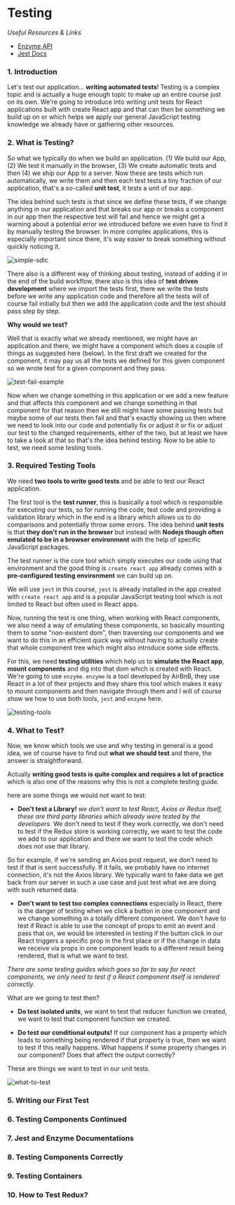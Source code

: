 # Testing

_Useful Resources & Links_

- [Enzyme API](http://airbnb.io/enzyme/docs/api/)
- [Jest Docs](https://facebook.github.io/jest/)

### 1. Introduction

Let's test our application... **writing automated tests**! Testing is a complex topic and is actually a huge enough topic to make up an entire course just on its own. We're going to introduce into writing unit tests for React applications built with create React app and that can then be something we build up on or which helps we apply our general JavaScript testing knowledge we already have or gathering other resources.

### 2. What is Testing?

So what we typically do when we build an application. (1) We build our App, (2) We test it manually in the browser, (3) We create automatic tests and then (4) we ship our App to a server. Now these are tests which run automatically, we write them and then each test tests a tiny fraction of our application, that's a so-called **unit test**, it tests a unit of our app.

The idea behind such tests is that since we define these tests, if we change anything in our application and that breaks our app or breaks a component in our app then the respective test will fail and hence we might get a warning about a potential error we introduced before we even have to find it by manually testing the browser. In more complex applications, this is especially important since there, it's way easier to break something without quickly noticing it.

![simple-sdlc](../img/s20/s20-1-simple-sdlc.png 'simple-sdlc')

There also is a different way of thinking about testing, instead of adding it in the end of the build workflow, there also is this idea of **test driven development** where we import the tests first, there we write the tests before we write any application code and therefore all the tests will of course fail initially but then we add the application code and the test should pass step by step.

**Why would we test?**

Well that is exactly what we already mentioned, we might have an application and there, we might have a component which does a couple of things as suggested here (below). In the first draft we created for the component, it may pay us all the tests we defined for this given component so we wrote test for a given component and they pass.

![test-fail-example](../img/s20/s20-2-test-fail-example.png 'test-fail-example')

Now when we change something in this application or we add a new feature and that affects this component and we change something in that component for that reason then we still might have some passing tests but maybe some of our tests then fail and that's exactly showing us then where we need to look into our code and potentially fix or adjust it or fix or adjust our test to the changed requirements, either of the two, but at least we have to take a look at that so that's the idea behind testing. Now to be able to test, we need some testing tools.

### 3. Required Testing Tools

We need **two tools to write good tests** and be able to test our React application.

The first tool is the **test runner**, this is basically a tool which is responsible for executing our tests, so for running the code, test code and providing a validation library which in the end is a library which allows us to do comparisons and potentially throw some errors. The idea behind **unit tests** is that **they don't run in the browser** but instead with **Nodejs though often emulated to be in a browser environment** with the help of specific JavaScript packages.

The test runner is the core tool which simply executes our code using that environment and the good thing is `create react app` already comes with a **pre-configured testing environment** we can build up on.

We will use `jest` in this course, `jest` is already installed in the app created with `create react app` and is a popular JavaScript testing tool which is not limited to React but often used in React apps.

Now, running the test is one thing, when working with React components, we also need a way of emulating these components, so basically mounting them to some "non-existent dom", then traversing our components and we want to do this in an efficient quick way without having to actually create that whole component tree which might also introduce some side effects.

For this, we need **testing utilities** which help us to **simulate the React app**, **mount components** and dig into that dom which is created with React. We're going to use `enzyme`. `enzyme` is a tool developed by AirBnB, they use React in a lot of their projects and they share this tool which makes it easy to mount components and then navigate through them and I will of course show we how to use both tools, `jest` and `enzyme` here.

![testing-tools](../img/s20/s20-3-testing-tools.png 'testing-tools')

### 4. What to Test?

Now, we know which tools we use and why testing in general is a good idea, we of course have to find out **what we should test** and there, the answer is straightforward.

Actually **writing good tests is quite complex and requires a lot of practice** which is also one of the reasons why this is not a complete testing guide.

here are some things we would not want to test:

- **Don't test a Library!** _we don't want to test React, Axios or Redux itself, these are third party libraries which already were tested by the developers._ We don't need to test if they work correctly, we don't need to test if the Redux store is working correctly, we want to test the code we add to our application and there we want to test the code which does not use that library.

So for example, if we're sending an Axios post request, we don't need to test if that is sent successfully. If it fails, we probably have no internet connection, it's not the Axios library. We typically want to fake data we get back from our server in such a use case and just test what we are doing with such returned data.

- **Don't want to test too complex connections** especially in React, there is the danger of testing when we click a button in one component and we change something in a totally different component. We don't have to test if React is able to use the concept of props to emit an event and pass that on, we would be interested in testing if the button click in our React triggers a specific prop in the first place or if the change in data we receive via props in one component leads to a different result being rendered, that is what we want to test.

_There are some testing guides which goes so far to say for react components, we only need to test if a React component itself is rendered correctly._

What are we going to test then?

- **Do test isolated units**, we want to test that reducer function we created, we want to test that component function we created.

- **Do test our conditional outputs!** If our component has a property which leads to something being rendered if that property is true, then we want to test if this really happens. What happens if some property changes in our component? Does that affect the output correctly?

These are things we want to test in our unit tests.

![what-to-test](../img/s20/s20-4-what-to-test.png 'what-to-test')

### 5. Writing our First Test

### 6. Testing Components Continued

### 7. Jest and Enzyme Documentations

### 8. Testing Components Correctly

### 9. Testing Containers

### 10. How to Test Redux?

